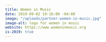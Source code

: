 ```yaml
---
title: Women in Music
date: 2019-09-02 19:16:00 -04:00
image: "/uploads/partner-women-in-music.jpg"
image-alt: logo for women in music
website: https://www.womeninmusic.org
is-2019: true
---
```


